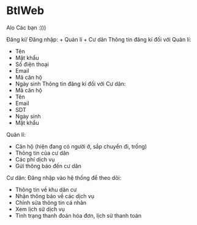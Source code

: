 # BtlWeb
Alo Các bạn :))) 

Đăng kí/ Đăng nhập: + Quản lí
                    + Cư dân
Thông tin đăng kí đối với Quản lí:
+ Tên
+ Mật khẩu
+ Số điện thoại
+ Email
+ Mã căn hộ
+ Ngày sinh
Thông tin đăng kí đối với Cư dân:
+ Mã căn hộ
+ Tên
+ Email
+ SDT
+ Ngày sinh
+ Mật khẩu

Quản lí:
+ Căn hộ (hiện đang có người ở, sắp chuyển đi, trống)
+ Thông tin của cư dân 
+ Các phí dịch vụ 
+ Gửi thông báo đến cư dân

Cư dân:
Đăng nhập vào hệ thống để theo dõi:
+ Thông tin về khu dân cư
+ Nhận thông báo về các dịch vụ
+ Chỉnh sửa thông tin cá nhân 
+ Xem lịch sử dịch vụ 
+ Tình trạng thanh đoán hóa đơn, lịch sử thanh toán


